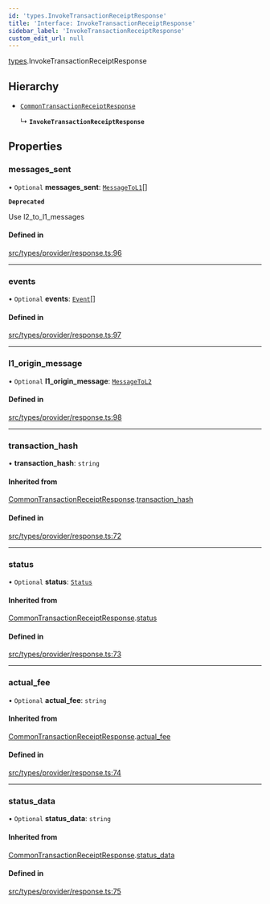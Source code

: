 ```yaml
---
id: 'types.InvokeTransactionReceiptResponse'
title: 'Interface: InvokeTransactionReceiptResponse'
sidebar_label: 'InvokeTransactionReceiptResponse'
custom_edit_url: null
---
```


[types](../namespaces/types.md).InvokeTransactionReceiptResponse

## Hierarchy

- [`CommonTransactionReceiptResponse`](types.CommonTransactionReceiptResponse.md)

  ↳ **`InvokeTransactionReceiptResponse`**

## Properties

### messages_sent

• `Optional` **messages_sent**: [`MessageToL1`](types.MessageToL1.md)[]

**`Deprecated`**

Use l2_to_l1_messages

#### Defined in

[src/types/provider/response.ts:96](https://github.com/0xs34n/starknet.js/blob/develop/src/types/provider/response.ts#L96)

---

### events

• `Optional` **events**: [`Event`](types.Event.md)[]

#### Defined in

[src/types/provider/response.ts:97](https://github.com/0xs34n/starknet.js/blob/develop/src/types/provider/response.ts#L97)

---

### l1_origin_message

• `Optional` **l1_origin_message**: [`MessageToL2`](types.MessageToL2.md)

#### Defined in

[src/types/provider/response.ts:98](https://github.com/0xs34n/starknet.js/blob/develop/src/types/provider/response.ts#L98)

---

### transaction_hash

• **transaction_hash**: `string`

#### Inherited from

[CommonTransactionReceiptResponse](types.CommonTransactionReceiptResponse.md).[transaction_hash](types.CommonTransactionReceiptResponse.md#transaction_hash)

#### Defined in

[src/types/provider/response.ts:72](https://github.com/0xs34n/starknet.js/blob/develop/src/types/provider/response.ts#L72)

---

### status

• `Optional` **status**: [`Status`](../namespaces/types.md#status)

#### Inherited from

[CommonTransactionReceiptResponse](types.CommonTransactionReceiptResponse.md).[status](types.CommonTransactionReceiptResponse.md#status)

#### Defined in

[src/types/provider/response.ts:73](https://github.com/0xs34n/starknet.js/blob/develop/src/types/provider/response.ts#L73)

---

### actual_fee

• `Optional` **actual_fee**: `string`

#### Inherited from

[CommonTransactionReceiptResponse](types.CommonTransactionReceiptResponse.md).[actual_fee](types.CommonTransactionReceiptResponse.md#actual_fee)

#### Defined in

[src/types/provider/response.ts:74](https://github.com/0xs34n/starknet.js/blob/develop/src/types/provider/response.ts#L74)

---

### status_data

• `Optional` **status_data**: `string`

#### Inherited from

[CommonTransactionReceiptResponse](types.CommonTransactionReceiptResponse.md).[status_data](types.CommonTransactionReceiptResponse.md#status_data)

#### Defined in

[src/types/provider/response.ts:75](https://github.com/0xs34n/starknet.js/blob/develop/src/types/provider/response.ts#L75)
